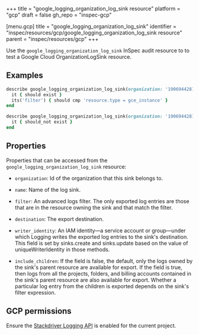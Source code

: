 +++
title = "google_logging_organization_log_sink resource"
platform = "gcp"
draft = false
gh_repo = "inspec-gcp"

[menu.gcp]
title = "google_logging_organization_log_sink"
identifier = "inspec/resources/gcp/google_logging_organization_log_sink resource"
parent = "inspec/resources/gcp"
+++

Use the `google_logging_organization_log_sink` InSpec audit resource to to test a Google Cloud OrganizationLogSink resource.

## Examples

```ruby
describe google_logging_organization_log_sink(organization: '190694428152', name: 'inspec-gcp-org-sink') do
  it { should exist }
  its('filter') { should cmp 'resource.type = gce_instance' }
end

describe google_logging_organization_log_sink(organization: '190694428152', name: 'nonexistent') do
  it { should_not exist }
end
```

## Properties

Properties that can be accessed from the `google_logging_organization_log_sink` resource:


  * `organization`: Id of the organization that this sink belongs to.

  * `name`: Name of the log sink.

  * `filter`: An advanced logs filter. The only exported log entries are those that are in the resource owning the sink and that match the filter.

  * `destination`: The export destination.

  * `writer_identity`: An IAM identity—a service account or group—under which Logging writes the exported log entries to the sink's destination. This field is set by sinks.create and sinks.update based on the value of uniqueWriterIdentity in those methods.

  * `include_children`: If the field is false, the default, only the logs owned by the sink's parent resource are available for export. If the field is true, then logs from all the projects, folders, and billing accounts contained in the sink's parent resource are also available for export. Whether a particular log entry from the children is exported depends on the sink's filter expression.


## GCP permissions

Ensure the [Stackdriver Logging API](https://console.cloud.google.com/apis/library/logging.googleapis.com/) is enabled for the current project.
